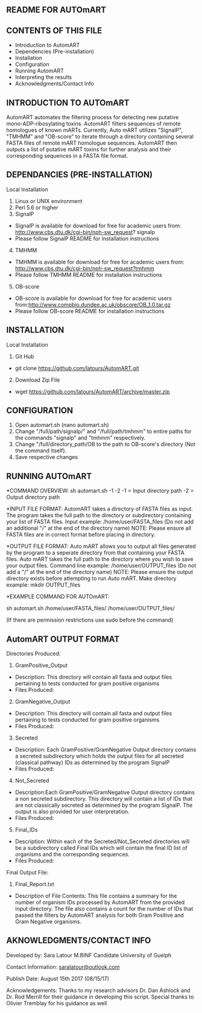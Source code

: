 README FOR AUTOmART 
------------------------------------------------------------------------------------------------------------------------------------------------------------------------------------------------------

CONTENTS OF THIS FILE
------------------------------------------------------------------------------------------------------------------------------------------------------------------------------------------------------
- Introduction to AutomART
- Dependencies (Pre-installation)
- Installation
- Configuration
- Running AutomART
- Interpreting the results 
- Acknowledgments/Contact Info

INTRODUCTION TO AUTOmART
------------------------------------------------------------------------------------------------------------------------------------------------------------------------------------------------------
AutomART automates the filtering process for detecting new putative mono-ADP-ribosylating toxins. AutomART filters sequences of remote homologues of known mARTs. Currently, Auto mART utilizes "SignalP", "TMHMM" and "OB-score" to iterate through a directory containing several FASTA files of remote mART homologue sequences. AutomART then outputs a list of putative mART toxins for further analysis and their corresponding sequences in a FASTA file format. 

DEPENDANCIES (PRE-INSTALLATION)
------------------------------------------------------------------------------------------------------------------------------------------------------------------------------------------------------
Local Installation
1) Linux or UNIX environment
2) Perl 5.6 or higher
3) SignalP
- SignalP is available for download for free for academic users from: http://www.cbs.dtu.dk/cgi-bin/nph-sw_request?	signalp
- Please follow SignalP README for installation instructions
4) TMHMM
- TMHMM is available for download for free for academic users from: http://www.cbs.dtu.dk/cgi-bin/nph-sw_request?tmhmm
- Please follow TMHMM README for installation instructions
5) OB-score 
- OB-score is available for download for free for academic users from:http://www.compbio.dundee.ac.uk/obscore/OB_1.0.tar.gz
- Please follow OB-score README for installation instructions

INSTALLATION
------------------------------------------------------------------------------------------------------------------------------------------------------------------------------------------------------
Local Installation 
1) Git Hub
- git clone https://github.com/latours/AutomART.git

2) Download Zip File
- wget https://github.com/latours/AutomART/archive/master.zip


CONFIGURATION
------------------------------------------------------------------------------------------------------------------------------------------------------------------------------------------------------
1) Open automart.sh (nano automart.sh)
2) Change "/full/path/signalp/" and "/full/path/tmhmm" to entire paths for the commands "signalp" and "tmhmm" respectively.
3) Change "/full/directory_path/OB to the path to OB-score's directory (Not the command itself).
4) Save respective changes

RUNNING AUTOmART 
------------------------------------------------------------------------------------------------------------------------------------------------------------------------------------------------------
*COMMAND OVERVIEW:
sh automart.sh -1 -2
-1 = Input directory path
-2 = Output directory path

*INPUT FILE FORMAT: 
AutomART takes a directory of FASTA files as input. 
The program takes the full path to the directory or subdirectory containing your list of FASTA files.
Input example: /home/user/FASTA_files (Do not add an additional "/" at the end of the directory name)
NOTE: Please ensure all FASTA files are in correct format before placing in directory. 

*OUTPUT FILE FORMAT:
Auto mART allows you to output all files generated by the program to a seperate directory from that containing your FASTA files. 
Auto mART takes the full path to the directory where you wish to save your output files. 
Command line example: /home/user/OUTPUT_files (Do not add a "/" at the end of the directory name)
NOTE: Please ensure the output directory exists before attempting to run Auto mART.
Make directory example: mkdir OUTPUT_files 

*EXAMPLE COMMAND FOR AUTOmART:

sh automart.sh /home/user/FASTA_files/ /home/user/OUTPUT_files/

(If there are permission restrictions use sudo before the command)

AutomART OUTPUT FORMAT
------------------------------------------------------------------------------------------------------------------------------------------------------------------------------------------------------
Directories Produced:
1) GramPositive_Output
- Description: This directory will contain all fasta and output files pertaining to tests conducted for gram positive 	      organisms
- Files Produced:

2) GramNegative_Output
- Description: This directory will contain all fasta and output files pertaining to tests conducted for gram positive organisms
- Files Produced:

3) Secreted
- Description: Each GramPositive/GramNegative Output directory contains a secreted subdirectory which holds the output files for all secreted (classical pathway) IDs as determined by the program SignalP
- Files Produced:

4) Not_Secreted
- Description:Each GramPositive/GramNegative Output directory contains a non secreted subdirectory. This directory 	   will contain a list of IDs that are not classically secreted as determined by the program SignalP. The output is also provided for user interpretation.
- Files Produced:

5) Final_IDs
- Description: Within each of the Secreted/Not_Secreted directories will be a subdirectory called Final IDs which will contain the final ID list of organisms and the corresponding sequences.
- Files Produced:


Final Output File:
1) Final_Report.txt
- Description of File Contents: This file contains a summary for the number of organism IDs processed by AutomART from the provided input directory. The file also contains a count for the number of IDs that passed the filters by AutomART analysis for both Gram Positive and Gram Negative organisms.

AKNOWLEDGMENTS/CONTACT INFO
------------------------------------------------------------------------------------------------------------------------------------------------------------------------------------------------------
Developed by: Sara Latour M.BINF Candidate University of Guelph

Contact Information: saralatour@outlook.com

Publish Date: August 15th 2017 (08/15/17)

Acknowledgements:
Thanks to my research advisors Dr. Dan Ashlock and Dr. Rod Merrill for their guidance in developing this script.
Special thanks to Olivier Tremblay for his guidance as well

